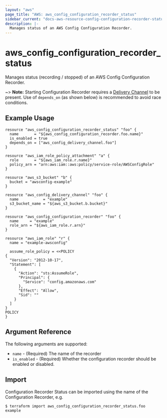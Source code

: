 ```yaml
---
layout: "aws"
page_title: "AWS: aws_config_configuration_recorder_status"
sidebar_current: "docs-aws-resource-config-configuration-recorder-status"
description: |-
  Manages status of an AWS Config Configuration Recorder.
---
```


# aws_config_configuration_recorder_status

Manages status (recording / stopped) of an AWS Config Configuration Recorder.

~> **Note:** Starting Configuration Recorder requires a [Delivery Channel](/docs/providers/aws/r/config_delivery_channel.html) to be present. Use of `depends_on` (as shown below) is recommended to avoid race conditions.

## Example Usage

```hcl
resource "aws_config_configuration_recorder_status" "foo" {
  name       = "${aws_config_configuration_recorder.foo.name}"
  is_enabled = true
  depends_on = ["aws_config_delivery_channel.foo"]
}

resource "aws_iam_role_policy_attachment" "a" {
  role       = "${aws_iam_role.r.name}"
  policy_arn = "arn:aws:iam::aws:policy/service-role/AWSConfigRole"
}

resource "aws_s3_bucket" "b" {
  bucket = "awsconfig-example"
}

resource "aws_config_delivery_channel" "foo" {
  name           = "example"
  s3_bucket_name = "${aws_s3_bucket.b.bucket}"
}

resource "aws_config_configuration_recorder" "foo" {
  name     = "example"
  role_arn = "${aws_iam_role.r.arn}"
}

resource "aws_iam_role" "r" {
  name = "example-awsconfig"

  assume_role_policy = <<POLICY
{
  "Version": "2012-10-17",
  "Statement": [
    {
      "Action": "sts:AssumeRole",
      "Principal": {
        "Service": "config.amazonaws.com"
      },
      "Effect": "Allow",
      "Sid": ""
    }
  ]
}
POLICY
}
```

## Argument Reference

The following arguments are supported:

* `name` - (Required) The name of the recorder
* `is_enabled` - (Required) Whether the configuration recorder should be enabled or disabled.

## Import

Configuration Recorder Status can be imported using the name of the Configuration Recorder, e.g.

```
$ terraform import aws_config_configuration_recorder_status.foo example
```
